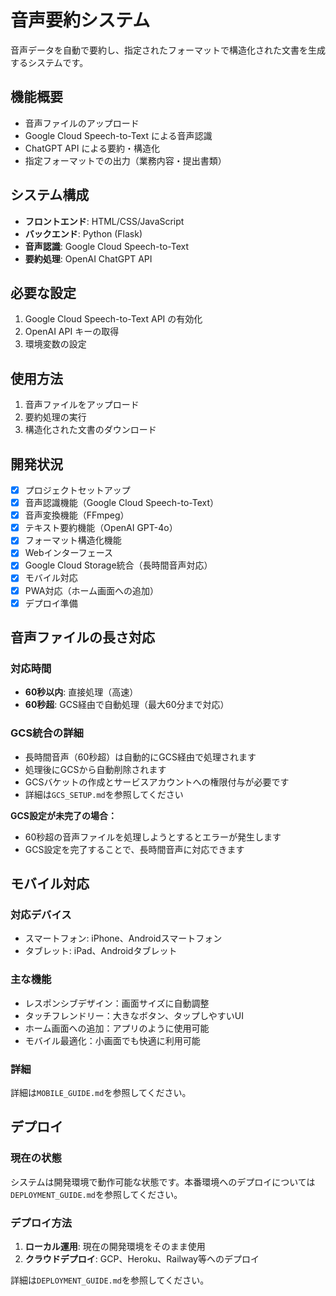 # 音声要約システム

音声データを自動で要約し、指定されたフォーマットで構造化された文書を生成するシステムです。

## 機能概要

- 音声ファイルのアップロード
- Google Cloud Speech-to-Text による音声認識
- ChatGPT API による要約・構造化
- 指定フォーマットでの出力（業務内容・提出書類）

## システム構成

- **フロントエンド**: HTML/CSS/JavaScript
- **バックエンド**: Python (Flask)
- **音声認識**: Google Cloud Speech-to-Text
- **要約処理**: OpenAI ChatGPT API

## 必要な設定

1. Google Cloud Speech-to-Text API の有効化
2. OpenAI API キーの取得
3. 環境変数の設定

## 使用方法

1. 音声ファイルをアップロード
2. 要約処理の実行
3. 構造化された文書のダウンロード

## 開発状況

- [x] プロジェクトセットアップ
- [x] 音声認識機能（Google Cloud Speech-to-Text）
- [x] 音声変換機能（FFmpeg）
- [x] テキスト要約機能（OpenAI GPT-4o）
- [x] フォーマット構造化機能
- [x] Webインターフェース
- [x] Google Cloud Storage統合（長時間音声対応）
- [x] モバイル対応
- [x] PWA対応（ホーム画面への追加）
- [x] デプロイ準備

## 音声ファイルの長さ対応

### 対応時間
- **60秒以内**: 直接処理（高速）
- **60秒超**: GCS経由で自動処理（最大60分まで対応）

### GCS統合の詳細
- 長時間音声（60秒超）は自動的にGCS経由で処理されます
- 処理後にGCSから自動削除されます
- GCSバケットの作成とサービスアカウントへの権限付与が必要です
- 詳細は`GCS_SETUP.md`を参照してください

**GCS設定が未完了の場合：**
- 60秒超の音声ファイルを処理しようとするとエラーが発生します
- GCS設定を完了することで、長時間音声に対応できます

## モバイル対応

### 対応デバイス
- スマートフォン: iPhone、Androidスマートフォン
- タブレット: iPad、Androidタブレット

### 主な機能
- レスポンシブデザイン：画面サイズに自動調整
- タッチフレンドリー：大きなボタン、タップしやすいUI
- ホーム画面への追加：アプリのように使用可能
- モバイル最適化：小画面でも快適に利用可能

### 詳細
詳細は`MOBILE_GUIDE.md`を参照してください。

## デプロイ

### 現在の状態
システムは開発環境で動作可能な状態です。本番環境へのデプロイについては`DEPLOYMENT_GUIDE.md`を参照してください。

### デプロイ方法
1. **ローカル運用**: 現在の開発環境をそのまま使用
2. **クラウドデプロイ**: GCP、Heroku、Railway等へのデプロイ

詳細は`DEPLOYMENT_GUIDE.md`を参照してください。
